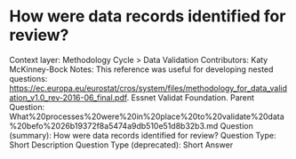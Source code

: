 # How were data records identified for review?

Context layer: Methodology Cycle > Data Validation
Contributors: Katy McKinney-Bock
Notes: This reference was useful for developing nested questions:
https://ec.europa.eu/eurostat/cros/system/files/methodology_for_data_validation_v1.0_rev-2016-06_final.pdf. Essnet Validat Foundation.
Parent Question: What%20processes%20were%20in%20place%20to%20validate%20data%20befo%2026b19372f8a5474a9db510e51d8b32b3.md
Question (summary): How were data records identified for review?
Question Type: Short Description
Question Type (deprecated): Short Answer